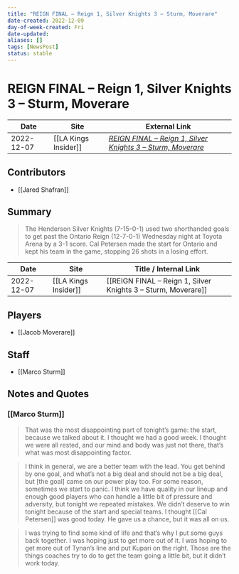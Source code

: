 ```yaml
---
title: "REIGN FINAL – Reign 1, Silver Knights 3 – Sturm, Moverare"
date-created: 2022-12-09
day-of-week-created: Fri
date-updated: 
aliases: []
tags: [NewsPost]
status: stable
---
```


# REIGN FINAL – Reign 1, Silver Knights 3 – Sturm, Moverare

| Date       | Site                 | External Link                                                                                                                                             |
| ---------- | -------------------- | --------------------------------------------------------------------------------------------------------------------------------------------------------- |
| 2022-12-07 | [[LA Kings Insider]] | [*REIGN FINAL – Reign 1, Silver Knights 3 – Sturm, Moverare*](https://lakingsinsider.com/2022/12/07/reign-final-reign-1-silver-knights-3-sturm-moverare/) |

## Contributors
- [[Jared Shafran]]

## Summary
> The Henderson Silver Knights (7-15-0-1) used two shorthanded goals to get past the Ontario Reign (12-7-0-1) Wednesday night at Toyota Arena by a 3-1 score. Cal Petersen made the start for Ontario and kept his team in the game, stopping 26 shots in a losing effort.

| Date       | Site                 | Title / Internal Link                                         |
| ---------- | -------------------- | ------------------------------------------------------------- |
| 2022-12-07 | [[LA Kings Insider]] | [[REIGN FINAL – Reign 1, Silver Knights 3 – Sturm, Moverare]] |

## Players
- [[Jacob Moverare]]

## Staff
- [[Marco Sturm]]

## Notes and Quotes
### [[Marco Sturm]]
> That was the most disappointing part of tonight’s game: the start, because we talked about it. I thought we had a good week. I thought we were all rested, and our mind and body was just not there, that’s what was most disappointing factor.

> I think in general, we are a better team with the lead. You get behind by one goal, and what’s not a big deal and should not be a big deal, but \[the goal] came on our power play too. For some reason, sometimes we start to panic. I think we have quality in our lineup and enough good players who can handle a little bit of pressure and adversity, but tonight we repeated mistakes. We didn’t deserve to win tonight because of the start and special teams. I thought \[[Cal Petersen]] was good today. He gave us a chance, but it was all on us.

> I was trying to find some kind of life and that’s why I put some guys back together. I was hoping just to get more out of it. I was hoping to get more out of Tynan’s line and put Kupari on the right. Those are the things coaches try to do to get the team going a little bit, but it didn’t work today.



